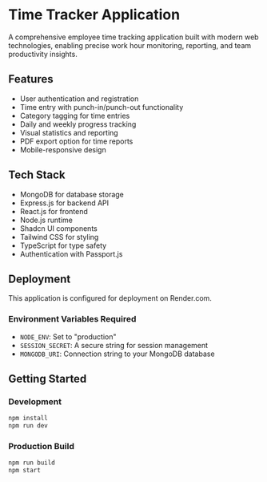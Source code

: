 # Time Tracker Application

A comprehensive employee time tracking application built with modern web technologies, enabling precise work hour monitoring, reporting, and team productivity insights.

## Features

- User authentication and registration
- Time entry with punch-in/punch-out functionality
- Category tagging for time entries
- Daily and weekly progress tracking
- Visual statistics and reporting
- PDF export option for time reports
- Mobile-responsive design

## Tech Stack

- MongoDB for database storage
- Express.js for backend API
- React.js for frontend
- Node.js runtime
- Shadcn UI components
- Tailwind CSS for styling
- TypeScript for type safety
- Authentication with Passport.js

## Deployment

This application is configured for deployment on Render.com.

### Environment Variables Required

- `NODE_ENV`: Set to "production"
- `SESSION_SECRET`: A secure string for session management
- `MONGODB_URI`: Connection string to your MongoDB database

## Getting Started

### Development

```bash
npm install
npm run dev
```

### Production Build

```bash
npm run build
npm start
```
